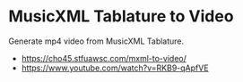 MusicXML Tablature to Video
===========================


Generate mp4 video from MusicXML Tablature.

* https://cho45.stfuawsc.com/mxml-to-video/
* https://www.youtube.com/watch?v=RKB9-qApfVE
